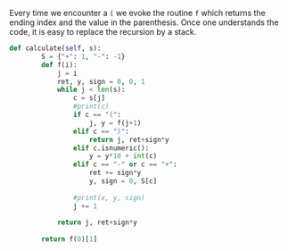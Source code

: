 Every time we encounter a ```(``` we evoke the routine ```f``` which returns the ending index and the value in the parenthesis. Once one understands the code, it is easy to replace the recursion by a stack.
```python
def calculate(self, s):
        S = {"+": 1, "-": -1}
        def f(i):
            j = i
            ret, y, sign = 0, 0, 1
            while j < len(s):
                c = s[j]
                #print(c)
                if c == "(":
                    j, y = f(j+1)
                elif c == ")":
                    return j, ret+sign*y
                elif c.isnumeric():
                    y = y*10 + int(c)
                elif c == "-" or c == "+":
                    ret += sign*y
                    y, sign = 0, S[c]
                
                #print(x, y, sign)
                j += 1
                
            return j, ret+sign*y
                
        return f(0)[1]
```
